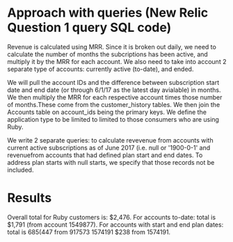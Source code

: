 # Approach with queries (New Relic Question 1 query SQL code)

Revenue is calculated using MRR. Since it is broken out daily, 
we need to calculate the number of months the subcriptions has been active, and multiply it by the MRR for each account. 
We also need to take into account 2 separate type of accounts: currently active (to-date), and ended.

We will pull the account IDs and the difference between subscription start date and end date (or through 6/1/17 as the latest day avialable)
in months. We then multiply the MRR for each respective account times those number of months.These come from the customer_history
tables. We then join the Accounts table on account_ids being the primary keys. We define the application type to be limited to 
limited to those consumers who are using Ruby.

We write 2 separate queries: to calculate revevenue from accounts with current active subscriptions as of June 2017 (i.e. null or '1900-0-1'
and revenuefrom accounts that had defined plan start and end dates. To address plan starts with null starts, we specify that those
records not be included.

# Results
Overall total for Ruby customers is: $2,476.
For accounts to-date: total is $1,791 (from account 1549877). 
For accounts with start and end plan dates: total is $685 ($447 from 917573
1574191	$238 from 1574191.


